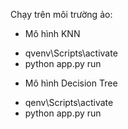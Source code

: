 Chạy trên môi trường ảo:
- Mô hình KNN
+ qvenv\Scripts\activate
+ python app.py run

- Mô hình Decision Tree
+ qenv\Scripts\activate
+ python app.py run
